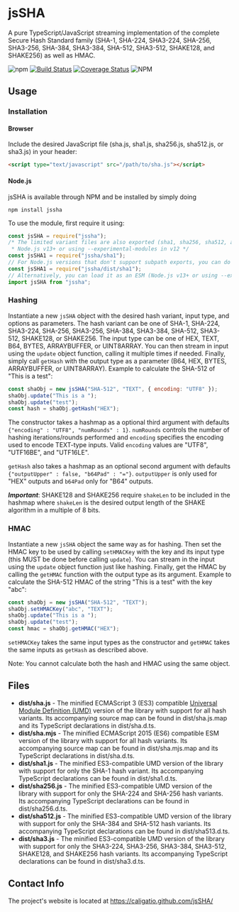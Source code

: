 # jsSHA

A pure TypeScript/JavaScript streaming implementation of the complete Secure Hash Standard family (SHA-1, SHA-224,
SHA3-224, SHA-256, SHA3-256, SHA-384, SHA3-384, SHA-512, SHA3-512, SHAKE128, and SHAKE256) as well as HMAC.

![npm](https://img.shields.io/npm/v/jssha)
[![Build Status](https://travis-ci.org/Caligatio/jsSHA.svg?branch=master)](https://travis-ci.org/Caligatio/jsSHA)
[![Coverage Status](https://coveralls.io/repos/github/Caligatio/jsSHA/badge.svg?branch=master)](https://coveralls.io/github/Caligatio/jsSHA?branch=master)
![NPM](https://img.shields.io/npm/l/jssha)

## Usage

### Installation

#### Browser

Include the desired JavaScript file (sha.js, sha1.js, sha256.js, sha512.js, or sha3.js) in your header:

```html
<script type="text/javascript" src="/path/to/sha.js"></script>
```

#### Node.js

jsSHA is available through NPM and be installed by simply doing

```console
npm install jssha
```

To use the module, first require it using:

```javascript
const jsSHA = require("jssha");
/* The limited variant files are also exported (sha1, sha256, sha512, and sha3) using conditional subpath exports in
 * Node.js v13+ or using --experimental-modules in v12 */
const jsSHA1 = require("jssha/sha1");
// For Node.js versions that don't support subpath exports, you can do the following instead:
const jsSHA1 = require("jssha/dist/sha1");
// Alternatively, you can load it as an ESM (Node.js v13+ or using --experimental-modules in v12)
import jsSHA from "jssha";
```

### Hashing

Instantiate a new `jsSHA` object with the desired hash variant, input type, and options as parameters. The hash variant
can be one of SHA-1, SHA-224, SHA3-224, SHA-256, SHA3-256, SHA-384, SHA3-384, SHA-512, SHA3-512, SHAKE128, or SHAKE256.
The input type can be one of HEX, TEXT, B64, BYTES, ARRAYBUFFER, or UINT8ARRAY. You can then stream in input using the
`update` object function, calling it multiple times if needed. Finally, simply call `getHash` with the output type as a
parameter (B64, HEX, BYTES, ARRAYBUFFER, or UINT8ARRAY). Example to calculate the SHA-512 of "This is a test":

```javascript
const shaObj = new jsSHA("SHA-512", "TEXT", { encoding: "UTF8" });
shaObj.update("This is a ");
shaObj.update("test");
const hash = shaObj.getHash("HEX");
```

The constructor takes a hashmap as a optional third argument with defaults `{"encoding" : "UTF8", "numRounds" : 1}`.
`numRounds` controls the number of hashing iterations/rounds performed and `encoding` specifies the encoding used to
encode TEXT-type inputs. Valid `encoding` values are "UTF8", "UTF16BE", and "UTF16LE".

`getHash` also takes a hashmap as an optional second argument with defaults `{"outputUpper" : false, "b64Pad" : "="}`.
`outputUpper` is only used for "HEX" outputs and `b64Pad` only for "B64" outputs.

**_Important_**: SHAKE128 and SHAKE256 require `shakeLen` to be included in the hashmap where `shakeLen` is the desired
output length of the SHAKE algorithm in a multiple of 8 bits.

### HMAC

Instantiate a new `jsSHA` object the same way as for hashing. Then set the HMAC key to be used by calling `setHMACKey`
with the key and its input type (this MUST be done before calling `update`). You can stream in the input using the
`update` object function just like hashing. Finally, get the HMAC by calling the `getHMAC` function with the output type
as its argument. Example to calculate the SHA-512 HMAC of the string "This is a test" with the key "abc":

```javascript
const shaObj = new jsSHA("SHA-512", "TEXT");
shaObj.setHMACKey("abc", "TEXT");
shaObj.update("This is a ");
shaObj.update("test");
const hmac = shaObj.getHMAC("HEX");
```

`setHMACKey` takes the same input types as the constructor and `getHMAC` takes the same inputs as `getHash` as described
above.

Note: You cannot calculate both the hash and HMAC using the same object.

## Files

- **dist/sha.js** - The minified ECMAScript 3 (ES3) compatible [Universal Module Definition (UMD)][umd] version of the
  library with support for all hash variants. Its accompanying source map can be found in dist/sha.js.map and its
  TypeScript declarations in dist/sha.d.ts.
- **dist/sha.mjs** - The minified ECMAScript 2015 (ES6) compatible ESM version of the library with support for all hash
  variants. Its accompanying source map can be found in dist/sha.mjs.map and its TypeScript declarations in
  dist/sha.d.ts.
- **dist/sha1.js** - The minified ES3-compatible UMD version of the library with support for only the SHA-1 hash
  variant. Its accompanying TypeScript declarations can be found in dist/sha1.d.ts.
- **dist/sha256.js** - The minified ES3-compatible UMD version of the library with support for only the SHA-224 and
  SHA-256 hash variants. Its accompanying TypeScript declarations can be found in dist/sha256.d.ts.
- **dist/sha512.js** - The minified ES3-compatible UMD version of the library with support for only the SHA-384 and
  SHA-512 hash variants. Its accompanying TypeScript declarations can be found in dist/sha513.d.ts.
- **dist/sha3.js** - The minified ES3-compatible UMD version of the library with support for only the SHA3-224,
  SHA3-256, SHA3-384, SHA3-512, SHAKE128, and SHAKE256 hash variants. Its accompanying TypeScript declarations can be
  found in dist/sha3.d.ts.

## Contact Info

The project's website is located at https://caligatio.github.com/jsSHA/

[umd]: https://github.com/umdjs/umd
